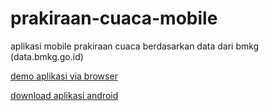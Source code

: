 prakiraan-cuaca-mobile
======================

aplikasi mobile prakiraan cuaca berdasarkan data dari bmkg (data.bmkg.go.id)

[demo aplikasi via browser](http://davigmacode.github.io/prakiraan-cuaca-mobile/)

[download aplikasi android](https://github.com/davigmacode/prakiraan-cuaca-mobile/raw/master/apk/com.davigmacode.prakiraancuaca-1-v0.0.1.apk)

